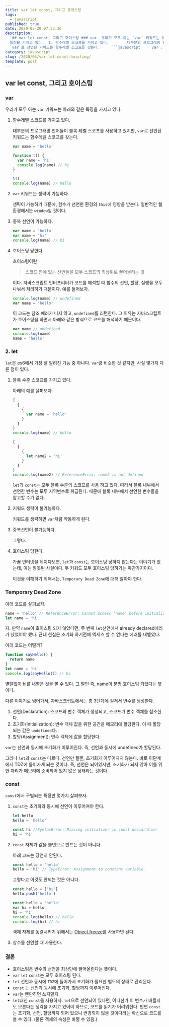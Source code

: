 ```yaml
---
title: var let const, 그리고 호이스팅
tags:
  - javascript
published: true
date: 2020-05-20 07:33:36
description:
  '## var let const, 그리고 호이스팅 ### var  우리가 모두 아는 `var` 키워드는 아래와 같은
  특징을 가지고 있다.  1. 함수레벨 스코프를 가지고 있다.        대부분의 프로그래밍 언어들이 블록 레벨 스코프를 사용하고 있지만,
  `var`로 선언된 키워드는 함수레벨 스코프를 갖는다.     ```javascript     var ...'
category: javascript
slug: /2020/05/var-let-const-hoisting/
template: post
---
```


## var let const, 그리고 호이스팅

### var

우리가 모두 아는 `var` 키워드는 아래와 같은 특징을 가지고 있다.

1. 함수레벨 스코프를 가지고 있다.

   대부분의 프로그래밍 언어들이 블록 레벨 스코프를 사용하고 있지만, `var`로 선언된 키워드는 함수레벨 스코프를 갖는다.

   ```javascript
   var name = 'hello'

   function t() {
     var name = 'hi'
     console.log(name) // hi
   }

   t()
   console.log(name) // hello
   ```

2. `var` 키워드는 생략이 가능하다.

   생략이 가능하기 때문에, 함수가 선언한 환경의 `this`에 영향을 받는다. 일반적인 웹 환경에서는 `window`일 것이다.

3. 중복 선언이 가능하다.

   ```javascript
   var name = 'hello'
   var name = 'hi'
   console.log(name) // hi
   ```

4. 호이스팅 당한다.

   호이스팅이란

   > 스코프 안에 있는 선언들을 모두 스코프의 최상위로 끌어올리는 것

   이다. 자바스크립트 인터프리터가 코드를 해석할 때 함수의 선언, 할당, 실행을 모두 나눠서 처리하기 때문이다. 예를 들어보자.

   ```javascript
   console.log(name) // undefined
   var name = 'hello'
   ```

   이 코드는 참조 에러가 나지 않고, `undefined`를 리턴한다. 그 이유는 자바스크립트가 호이스팅을 하면서 아래와 같은 방식으로 코드를 해석하기 때문이다.

   ```javascript
   var name // undefined
   console.log(name)
   name = 'hello'
   ```

### 2. let

`let`은 es6에서 가장 잘 알려진 기능 중 하나다. `var`랑 비슷한 것 같지만, 사실 몇가지 다른 점이 있다.

1. 블록 수준 스코프를 가지고 있다.

   아래의 예를 살펴보자.

   ```javascript
   {
     {
       {
         var name = 'hello'
       }
     }
   }
   console.log(name) // hello

   {
     {
       {
         let name2 = 'hi'
       }
     }
   }
   console.log(name2) // ReferenceError: name2 is not defined
   ```

   `let`과 `const`는 모두 블록 수준의 스코프를 사용 하고 있다. 따라서 블록 내부에서 선언한 변수는 모두 지역변수로 취급된다. 때문에 블록 내부에서 선언한 변수들을 참고할 수가 없다.

2. 키워드 생략이 불가능하다.

   키워드를 생략하면 `var`처럼 작동하게 된다.

3. 중복선언이 불가능하다.

   그렇다.

4. 호이스팅 당한다.

   가끔 인터넷을 뒤지다보면, `let`과 `const`는 호이스팅 당하지 않는다는 이야기가 있는데, 이는 잘못된 사실이다. 두 키워드 모두 호이스팅 당하기는 마찬가지이다.

   이것을 이해하기 위해서는, `Temporary Dead Zone`에 대해 알아야 한다.

### Temporary Dead Zone

아래 코드를 살펴보자.

```javascript
name = 'hello' // ReferenceError: Cannot access 'name' before initialization
let name = 'hi'
```

자. 만약 `name`이 호이스팅 되지 않았다면, 두 번째 `let`선언에서 already declared에러가 났었어야 했다. 근데 현실은 초기화 하기전에 엑세스 할 수 없다는 에러를 내뱉었다.

아래 코드는 어떨까?

```javascript
function sayHello() {
  return name
}
let name = 'hi'
console.log(sayHello()) // hi
```

별탈없이 hi를 내뱉은 것을 볼 수 있다. 그 말인 즉, name이 분명 호이스팅 되었다는 뜻이다.

다른 이야기로 넘어가서, 자바스크립트에서는 총 3단계에 걸쳐서 변수를 생성한다.

1. 선언(Declaration): 스코프와 변수 객체가 생성되고, 스코프가 변수 객체를 참조한다.
2. 초기화(Initialization): 변수 객체 값을 위한 공간을 메모리에 할당한다. 이 때 할당되는 값은 `undefined`다.
3. 할당(Assignment): 변수 객체에 값을 할당한다.

`var`는 선언과 동시에 초기화가 이루어진다. 즉, 선언과 동시에 undefined가 할당된다.

그러나 `let`과 `const`는 다르다. 선언만 될뿐, 초기화가 이루어지지 않는다. 바로 이단계에서 TDZ에 들어가게 되는 것이다. 즉, 선언은 되어있지만, 초기화가 되지 않아 이를 위한 자리가 메모리에 준비되어 있지 않은 상태라는 것이다.

### const

`const`에서 구별되는 특징만 몇가지 살펴보자.

1. `const`는 초기화와 동시에 선언이 이루어져야 한다.

   ```javascript
   let hello
   hello = 'hello'

   const hi //SyntaxError: Missing initializer in const declaration
   hi = 'hi'
   ```

2. `const` 자체가 값을 불변으로 만드는 것이 아니다.

   아래 코드는 당연히 안된다.

   ```javascript
   const hello = 'hello'
   hello = 'hi' // TypeError: Assignment to constant variable.
   ```

   그렇다고 이것도 안되는 것은 아니다.

   ```javascript
   const hello = ['hi']
   hello.push('hello')
   ```

   ```javascript
   const hello = 'hello'
   var hi = hello
   hi = 'hi'
   console.log(hello) // hello
   console.log(hi) // hi
   ```

   객체 자체를 동결시키기 위해서는 [Object.freeze](https://developer.mozilla.org/ko/docs/Web/JavaScript/Reference/Global_Objects/Object/freeze)를 사용하면 된다.

3. 상수를 선언할 때 사용한다.

### 결론

- 호이스팅은 변수의 선언을 최상단에 끌어올린다는 뜻이다.
- `var` `let` `const`는 모두 호이스팅 된다.
- `let` 선언과 동시에 `TDZ`에 들어가서 초기화가 필요한 별도의 상태로 관리된다.
- `const` 는 선언과 동시에 초기화, 할당까지 이루어진다.
- `var`는 왠만하면 쓰지말자
- `let`대신 `const`를 사용하자. `let`으로 선언되어 있다면, 어디선가 이 변수가 바뀔지도 모른다는 생각을 가지고 있어야 하므로, 코드를 읽기가 어려워진다. 반면 `const`는 초기화, 선언, 할당까지 되어 있으니 변경되지 않을 것이다라는 확신으로 코드를 볼 수 있다. (물론 객체의 속성은 바뀔 수 있음.)
